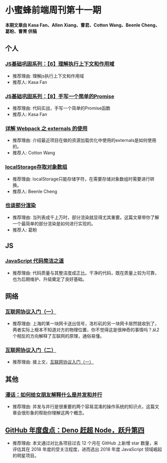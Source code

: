 # 小蜜蜂前端周刊第十一期

**本期文章由 Kasa Fan、Allen Xiang、曹君、Cotton Wang、Beenle Cheng、葛盼、曹菁 供稿**

## 个人

### [JS基础巩固系列：【6】理解执行上下文和作用域](https://fansgithub.github.io/2019/01/08/%E7%90%86%E8%A7%A3%E6%89%A7%E8%A1%8C%E4%B8%8A%E4%B8%8B%E6%96%87%E5%92%8C%E4%BD%9C%E7%94%A8%E5%9F%9F/)

+ 推荐理由: 理解js执行上下文和作用域
+ 推荐人: Kasa Fan

### [JS基础巩固系列：【8】手写一个简单的Promise](https://fansgithub.github.io/2019/01/18/%E6%89%8B%E5%86%99%E4%B8%80%E4%B8%AA%E7%AE%80%E5%8D%95%E7%9A%84Promise/)

+ 推荐理由: 代码实战，手写一个简单的Promise函数
+ 推荐人: Kasa Fan

### [详解 Webpack 之 externals 的使用](https://aliennnnnn.github.io/2019/01/18/externals/)

+ 推荐理由: 介绍最近项目在做的资源加载优化中使用的externals是如何使用的。
+ 推荐人: Cotton Wang

### [localStorage存取对象数组](https://beenle-xiaojie.github.io/2019/01/15/localStorage/)

+ 推荐理由: localStorage只能存储字符，在需要存储对象数组时需要进行转换。
+ 推荐人: Beenle Cheng

### [也谈部分渲染](https://juejin.im/post/5c4432a4f265da615e05bc39)

+ 推荐理由: 当列表成千上万时，部分渲染就显得尤其重要。这篇文章带你了解一个最简单的部分渲染是如何进行实现的。
+ 推荐人: 葛盼

## JS

### [JavaScript 代码简洁之道](https://juejin.im/post/5c24b7a851882509a76875e8)

+ 推荐理由: 代码质量与其整洁度成正比。干净的代码，既在质量上较为可靠，也为后期维护、升级奠定了良好基础。

## 网络

### [互联网协议入门（一）](http://www.ruanyifeng.com/blog/2012/05/internet_protocol_suite_part_i.html)

+ 推荐理由: 上海的某一块网卡送出信号，洛杉矶的另一块网卡居然就收到了，两者实际上根本不知道对方的物理位置，你不觉得这是很神奇的事情吗？从2个相反的方向解释了互联网的原理，通俗易懂。

### [互联网协议入门（二）](http://www.ruanyifeng.com/blog/2012/06/internet_protocol_suite_part_ii.html)

+ 推荐理由: 接上文，[互联网协议入门（一）](http://www.ruanyifeng.com/blog/2012/05/internet_protocol_suite_part_i.html)

## 其他

### [漫话：如何给女朋友解释什么是并发和并行](https://juejin.im/post/5bdf0667e51d450b267fe3e3)

+ 推荐理由: 并发与并行是很重要的两个容易混淆的操作系统的知识点，这篇文章会很形象的帮助你理解这两个概念。

## [GitHub 年度盘点：Deno 赶超 Node，跃升第四](https://www.infoq.cn/article/8Fq4voO2HGjdyH*SKOgA)

+ 推荐理由: 本文通过对比各项目过去 12 个月在 GitHub 上新增 star 数量，来评估其在 2018 年度的受关注程度，进而选出 2018 年度 JavaScript 领域崛起的明星项目。